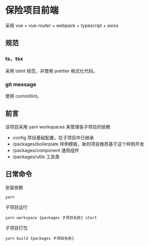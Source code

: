# 保险项目前端
采用 vue + vue-router + webpack + typescript + axios

## 规范
### ts、tsx
采用 tslint 规范，并使用 prettier 格式化代码。

### git message
使用 commitlint。

## 前言

该项目采用 yarn workspaces 来管理各子项目的依赖

- config 项目基础配置，在子项目中已继承
- /packages/boilerplate 样例模板，新的项目推荐基于这个样例开发
- /packages/component 通用组件
- /packages/utils 工具类

## 日常命令

安装依赖

```
yarn
```

子项目运行

```
yarn workspace {packages 子项目名称} start
```

子项目打包

```
yarn build {packages 子项目名称}
```